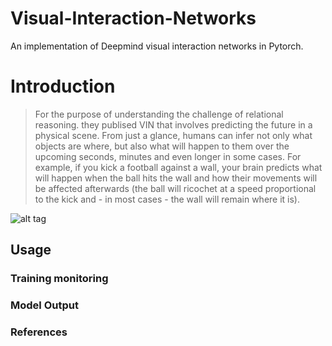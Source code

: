 # Visual-Interaction-Networks
An implementation of Deepmind visual interaction networks in Pytorch.
 # Introduction
> For the purpose of understanding the challenge of relational reasoning. they publised VIN that involves predicting the future in a physical scene. From just a glance, humans can infer not only what objects are where, but also what will happen to them over the upcoming seconds, minutes and even longer in some cases. For example, if you kick a football against a wall, your brain predicts what will happen when the ball hits the wall and how their movements will be affected afterwards (the ball will ricochet at a speed proportional to the kick and - in most cases - the wall will remain where it is).

![alt tag](https://deepmind.com/blog/neural-approach-relational-reasoning/#gif-79
)

## Usage

### Training monitoring 



### Model Output

### References
